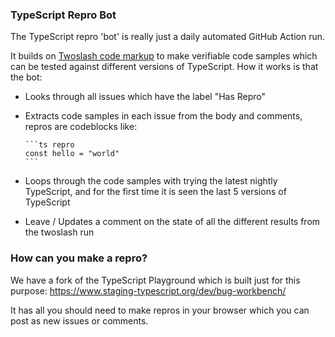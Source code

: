 ### TypeScript Repro Bot

The TypeScript repro 'bot' is really just a daily automated GitHub Action run. 

It builds on [Twoslash code markup](https://www.npmjs.com/package/@typescript/twoslash) to make verifiable code samples which can be tested against different versions of TypeScript. How it works is that the bot:

- Looks through all issues which have the label "Has Repro"
- Extracts code samples in each issue from the body and comments, repros are codeblocks like:
  ````
  ```ts repro
  const hello = "world"
  ```
  ````

- Loops through the code samples with trying the latest nightly TypeScript, and for the first time it is seen the last 5 versions of TypeScript
- Leave / Updates a comment on the state of all the different results from the twoslash run

### How can you make a repro?

We have a fork of the TypeScript Playground which is built just for this purpose: https://www.staging-typescript.org/dev/bug-workbench/

It has all you should need to make repros in your browser which you can post as new issues or comments.
